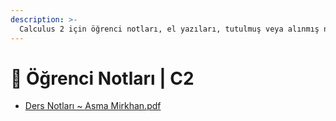 ```yaml
---
description: >-
  Calculus 2 için öğrenci notları, el yazıları, tutulmuş veya alınmış notlar
---
```


# 📕 Öğrenci Notları \| C2

<!--YPackage.YGitbookIntegration-tarafından-otomatik-oluşturulmuştur-->

- [Ders Notları ~ Asma Mirkhan.pdf](Ders%20Notlar%C4%B1%20~%20Asma%20Mirkhan.pdf)

<!--YPackage.YGitbookIntegration-tarafından-otomatik-oluşturulmuştur-->
